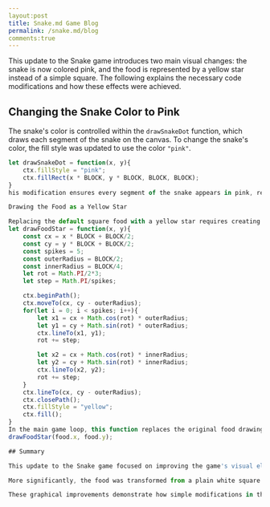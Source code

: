 ```yaml
---
layout:post
title: Snake.md Game Blog
permalink: /snake.md/blog
comments:true
---
```

This update to the Snake game introduces two main visual changes: the snake is now colored pink, and the food is represented by a yellow star instead of a simple square. The following explains the necessary code modifications and how these effects were achieved.

## Changing the Snake Color to Pink

The snake's color is controlled within the `drawSnakeDot` function, which draws each segment of the snake on the canvas. To change the snake's color, the fill style was updated to use the color `"pink"`.

```js
let drawSnakeDot = function(x, y){
    ctx.fillStyle = "pink";
    ctx.fillRect(x * BLOCK, y * BLOCK, BLOCK, BLOCK);
}
his modification ensures every segment of the snake appears in pink, replacing the previous color.

Drawing the Food as a Yellow Star

Replacing the default square food with a yellow star requires creating a new drawing function. The drawFoodStar function uses trigonometry to draw a 5-pointed star at the food's position.
let drawFoodStar = function(x, y){
    const cx = x * BLOCK + BLOCK/2;
    const cy = y * BLOCK + BLOCK/2;
    const spikes = 5;
    const outerRadius = BLOCK/2;
    const innerRadius = BLOCK/4;
    let rot = Math.PI/2*3;
    let step = Math.PI/spikes;

    ctx.beginPath();
    ctx.moveTo(cx, cy - outerRadius);
    for(let i = 0; i < spikes; i++){
        let x1 = cx + Math.cos(rot) * outerRadius;
        let y1 = cy + Math.sin(rot) * outerRadius;
        ctx.lineTo(x1, y1);
        rot += step;

        let x2 = cx + Math.cos(rot) * innerRadius;
        let y2 = cy + Math.sin(rot) * innerRadius;
        ctx.lineTo(x2, y2);
        rot += step;
    }
    ctx.lineTo(cx, cy - outerRadius);
    ctx.closePath();
    ctx.fillStyle = "yellow";
    ctx.fill();
}
In the main game loop, this function replaces the original food drawing code:
drawFoodStar(food.x, food.y);

## Summary

This update to the Snake game focused on improving the game's visual elements to create a more engaging and colorful experience. The snake's color was changed to pink by simply updating the fill style in the drawing function responsible for rendering each snake segment. This small but impactful change gives the snake a fresh, noticeable appearance.

More significantly, the food was transformed from a plain white square into a bright yellow star. This was achieved by creating a custom drawing function that uses trigonometry to plot the points of a 5-pointed star on the canvas. By setting the fill color to yellow before drawing the star, the food becomes visually distinct and more attractive.

These graphical improvements demonstrate how simple modifications in the canvas drawing code can greatly enhance the game's look and feel, making it more enjoyable for players. The changes also provide a foundation for further customization and creativity in game design.

